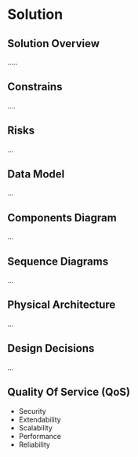 # Solution
## Solution Overview

.....

## Constrains

....

## Risks

...

## Data Model

...

## Components Diagram 

...

## Sequence Diagrams

...

## Physical Architecture

...

## Design Decisions 

...



## Quality Of Service (QoS)

- Security
- Extendability 
- Scalability 
- Performance
- Reliability

